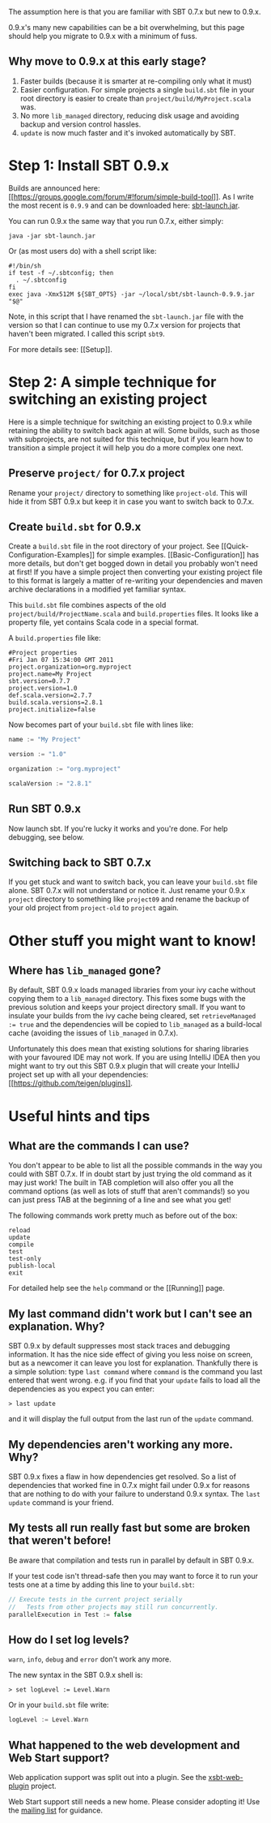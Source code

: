 [sbt-launch.jar]: http://repo.typesafe.com/typesafe/ivy-releases/org.scala-tools.sbt/sbt-launch/0.9.9/sbt-launch.jar
[mailing list]: http://groups.google.com/group/simple-build-tool/
[xsbt-web-plugin]: https://github.com/siasia/xsbt-web-plugin

The assumption here is that you are familiar with SBT 0.7.x but new to 0.9.x.

0.9.x's many new capabilities can be a bit overwhelming, but this page should help you migrate to 0.9.x with a minimum of fuss.  

## Why move to 0.9.x at this early stage?

 1. Faster builds (because it is smarter at re-compiling only what it must)
 1. Easier configuration.  For simple projects a single `build.sbt` file in your root directory is easier to create than `project/build/MyProject.scala` was.
 1. No more `lib_managed` directory, reducing disk usage and avoiding backup and version control hassles.
 1. `update` is now much faster and it's invoked automatically by SBT.

# Step 1: Install SBT 0.9.x

Builds are announced here: [[https://groups.google.com/forum/#!forum/simple-build-tool]].  As I write the most recent is `0.9.9` and can be downloaded here: [sbt-launch.jar].

You can run 0.9.x the same way that you run 0.7.x, either simply:

    java -jar sbt-launch.jar

Or (as most users do) with a shell script like:

    #!/bin/sh
    if test -f ~/.sbtconfig; then
      . ~/.sbtconfig
    fi
    exec java -Xmx512M ${SBT_OPTS} -jar ~/local/sbt/sbt-launch-0.9.9.jar "$@"

Note, in this script that I have renamed the `sbt-launch.jar` file with the version so that I can continue to use my 0.7.x version for projects that haven't been migrated.  I called this script `sbt9`.

For more details see: [[Setup]].

# Step 2: A simple technique for switching an existing project

Here is a simple technique for switching an existing project to 0.9.x while retaining the ability to switch back again at will.  Some builds, such as those with subprojects, are not suited for this technique, but if you learn how to transition a simple project it will help you do a more complex one next.

## Preserve `project/` for 0.7.x project

Rename your `project/` directory to something like `project-old`.  This will hide it from SBT 0.9.x but keep it in case you want to switch back to 0.7.x.

## Create `build.sbt` for 0.9.x

Create a `build.sbt` file in the root directory of your project. See [[Quick-Configuration-Examples]] for simple examples. [[Basic-Configuration]] has more details, but don't get bogged down in detail you probably won't need at first! If you have a simple project then converting your existing project file to this format is largely a matter of re-writing your dependencies and maven archive declarations in a modified yet familiar syntax.

This `build.sbt` file combines aspects of the old `project/build/ProjectName.scala` and `build.properties` files.  It looks like a property file, yet contains Scala code in a special format.

A `build.properties` file like:

    #Project properties
    #Fri Jan 07 15:34:00 GMT 2011
    project.organization=org.myproject
    project.name=My Project
    sbt.version=0.7.7
    project.version=1.0
    def.scala.version=2.7.7
    build.scala.versions=2.8.1
    project.initialize=false

Now becomes part of your `build.sbt` file with lines like:

```scala
name := "My Project"

version := "1.0"

organization := "org.myproject"

scalaVersion := "2.8.1"
```

## Run SBT 0.9.x

Now launch sbt.  If you're lucky it works and you're done.  For help debugging, see below.

## Switching back to SBT 0.7.x

If you get stuck and want to switch back, you can leave your `build.sbt` file alone. SBT 0.7.x will not understand or notice it. Just rename your 0.9.x `project` directory to something like `project09` and rename the backup of your old project from `project-old` to `project` again.

# Other stuff you might want to know!

## Where has `lib_managed` gone?

By default, SBT 0.9.x loads managed libraries from your ivy cache without copying them to a `lib_managed` directory. This fixes some bugs with the previous solution and keeps your project directory small. If you want to insulate your builds from the ivy cache being cleared, set `retrieveManaged := true` and the dependencies will be copied to `lib_managed` as a build-local cache (avoiding the issues of `lib_managed` in 0.7.x).

Unfortunately this does mean that existing solutions for sharing libraries with your favoured IDE may not work.  If you are using IntelliJ IDEA then you might want to try out this SBT 0.9.x plugin that will create your IntelliJ project set up with all your dependencies: [[https://github.com/teigen/plugins]].

# Useful hints and tips

## What are the commands I can use?

You don't appear to be able to list all the possible commands in the way you could with SBT 0.7.x.  If in doubt start by just trying the old command as it may just work!  The built in TAB completion will also offer you all the command options (as well as lots of stuff that aren't commands!) so you can just press TAB at the beginning of a line and see what you get!

The following commands work pretty much as before out of the box:

    reload
    update
    compile
    test
    test-only
    publish-local
    exit

For detailed help see the `help` command or the [[Running]] page.

## My last command didn't work but I can't see an explanation. Why?

SBT 0.9.x by default suppresses most stack traces and debugging information.  It has the nice side effect of giving you less noise on screen, but as a newcomer it can leave you lost for explanation.  Thankfully there is a simple solution: type `last command` where `command` is the command you last entered that went wrong.  e.g. if you find that your `update` fails to load all the dependencies as you expect you can enter:

```text
> last update
```

and it will display the full output from the last run of the `update` command.

## My dependencies aren't working any more. Why?

SBT 0.9.x fixes a flaw in how dependencies get resolved.  So a list of dependencies that worked fine in 0.7.x might fail under 0.9.x for reasons that are nothing to do with your failure to understand 0.9.x syntax.  The `last update` command is your friend.

## My tests all run really fast but some are broken that weren't before!

Be aware that compilation and tests run in parallel by default in SBT 0.9.x.

If your test code isn't thread-safe then you may want to force it to run your tests one at a time by adding this line to your `build.sbt`:

```scala
// Execute tests in the current project serially
//   Tests from other projects may still run concurrently.
parallelExecution in Test := false
```

## How do I set log levels?

`warn`, `info`, `debug` and `error` don't work any more.

The new syntax in the SBT 0.9.x shell is:
```text
> set logLevel := Level.Warn
```

Or in your `build.sbt` file write:

```scala
logLevel := Level.Warn
```

## What happened to the web development and Web Start support?

Web application support was split out into a plugin.  See the [xsbt-web-plugin] project.

Web Start support still needs a new home.  Please consider adopting it!  Use the [mailing list] for guidance.
